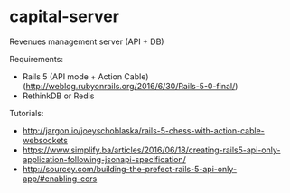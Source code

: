 # capital-server
Revenues management server (API + DB)

Requirements:
- Rails 5 (API mode + Action Cable) (http://weblog.rubyonrails.org/2016/6/30/Rails-5-0-final/)
- RethinkDB or Redis

Tutorials:
- http://jargon.io/joeyschoblaska/rails-5-chess-with-action-cable-websockets
- https://www.simplify.ba/articles/2016/06/18/creating-rails5-api-only-application-following-jsonapi-specification/
- http://sourcey.com/building-the-prefect-rails-5-api-only-app/#enabling-cors
